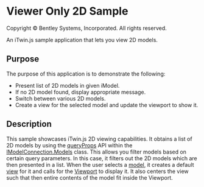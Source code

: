 # Viewer Only 2D Sample

Copyright © Bentley Systems, Incorporated. All rights reserved.

An iTwin.js sample application that lets you view 2D models.

## Purpose

The purpose of this application is to demonstrate the following:

- Present list of 2D models in given iModel.
- If no 2D model found, display appropriate message.
- Switch between various 2D models.
- Create a view for the selected model and update the viewport to show it.

## Description

This sample showcases iTwin.js 2D viewing capabilities. It obtains a list of 2D models by using the [queryProps](https://www.itwinjs.org/reference/core-frontend/imodelconnection/imodelconnection/imodelconnection.views/queryprops/) API within the [IModelConnection.Models](https://www.itwinjs.org/reference/core-frontend/imodelconnection/imodelconnection/imodelconnection.models/) class. This allows you filter models based on certain query parameters. In this case, it filters out the 2D models which are then presented in a list. When the user selects a [model](https://www.itwinjs.org/reference/core-backend/models/model/?term=model), it creates a default [view](https://www.itwinjs.org/learning/frontend/views/) for it and calls for the [Viewport](https://www.itwinjs.org/reference/core-frontend/views/viewport/?term=viewport) to display it. It also centers the view such that then entire contents of the model fit inside the Viewport.
